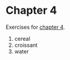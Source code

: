 # Chapter 4
Exercises for [chapter 4](https://info201.github.io/git-basics.html).

1. cereal
2. croissant
3. water
